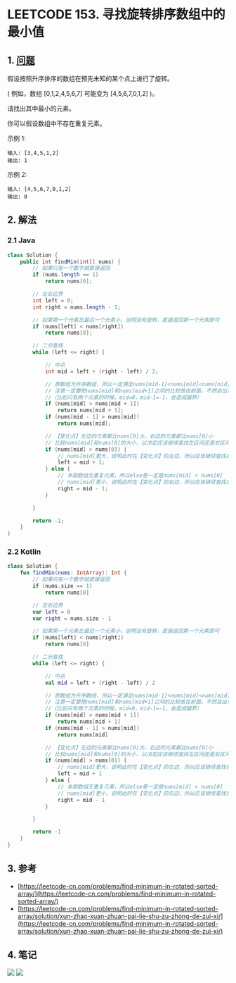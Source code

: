 # LEETCODE 153. 寻找旋转排序数组中的最小值

## 1. [问题](https://leetcode-cn.com/problems/find-minimum-in-rotated-sorted-array/)

假设按照升序排序的数组在预先未知的某个点上进行了旋转。

( 例如，数组 \[0,1,2,4,5,6,7] 可能变为 \[4,5,6,7,0,1,2] )。

请找出其中最小的元素。

你可以假设数组中不存在重复元素。

示例 1:

```
输入: [3,4,5,1,2]
输出: 1
```

示例 2:

```
输入: [4,5,6,7,0,1,2]
输出: 0
```

## 2. 解法

### 2.1 Java

```java
class Solution {
    public int findMin(int[] nums) {
        // 如果只有一个数字就直接返回
        if (nums.length == 1)
            return nums[0];

        // 左右边界
        int left = 0;
        int right = nums.length - 1;

        // 如果第一个元素比最后一个元素小，说明没有旋转，直接返回第一个元素即可
        if (nums[left] < nums[right])
            return nums[0];

        // 二分查找
        while (left <= right) {

            // 中点
            int mid = left + (right - left) / 2;

            // 原数组为升序数组，所以一定满足nums[mid-1]<nums[mid]<nums[mid]+1，所以一旦出现矛盾，说明找到了【变化点】，也就找到了最小值
            // 注意一定要把nums[mid]和nums[mid+1]之间的比较放在前面，不然会出现越界异常
            //（比如只有两个元素的时候，mid=0，mid-1=-1，会造成越界）
            if (nums[mid] > nums[mid + 1])
                return nums[mid + 1];
            if (nums[mid - 1] > nums[mid])
                return nums[mid];

            // 【变化点】左边的元素都比nums[0]大，右边的元素都比nums[0]小
            // 比较nums[mid]和nums[0]的大小，以决定应该继续查找左区间还是右区间
            if (nums[mid] > nums[0]) {
                // nums[mid]更大，说明此时在【变化点】的左边，所以应该继续查找右区间
                left = mid + 1;
            } else {
                // 本题数组无重复元素，所以else里一定是nums[mid] < nums[0]
                // nums[mid]更小，说明此时在【变化点】的右边，所以应该继续查找左区间
                right = mid - 1;
            }

        }

        return -1;
    }
}
```

### 2.2 Kotlin

```kotlin
class Solution {
    fun findMin(nums: IntArray): Int {
        // 如果只有一个数字就直接返回
        if (nums.size == 1)
            return nums[0]

        // 左右边界
        var left = 0
        var right = nums.size - 1

        // 如果第一个元素比最后一个元素小，说明没有旋转，直接返回第一个元素即可
        if (nums[left] < nums[right])
            return nums[0]

        // 二分查找
        while (left <= right) {

            // 中点
            val mid = left + (right - left) / 2

            // 原数组为升序数组，所以一定满足nums[mid-1]<nums[mid]<nums[mid]+1，所以一旦出现矛盾，说明找到了【变化点】，也就找到了最小值
            // 注意一定要把nums[mid]和nums[mid+1]之间的比较放在前面，不然会出现越界异常
            //（比如只有两个元素的时候，mid=0，mid-1=-1，会造成越界）
            if (nums[mid] > nums[mid + 1])
                return nums[mid + 1]
            if (nums[mid - 1] > nums[mid])
                return nums[mid]

            // 【变化点】左边的元素都比nums[0]大，右边的元素都比nums[0]小
            // 比较nums[mid]和nums[0]的大小，以决定应该继续查找左区间还是右区间
            if (nums[mid] > nums[0]) {
                // nums[mid]更大，说明此时在【变化点】的左边，所以应该继续查找右区间
                left = mid + 1
            } else {
                // 本题数组无重复元素，所以else里一定是nums[mid] < nums[0]
                // nums[mid]更小，说明此时在【变化点】的右边，所以应该继续查找左区间
                right = mid - 1
            }

        }

        return -1
    }
}
```

## 3. 参考

* [https://leetcode-cn.com/problems/find-minimum-in-rotated-sorted-array/](https://leetcode-cn.com/problems/find-minimum-in-rotated-sorted-array/)
* [https://leetcode-cn.com/problems/find-minimum-in-rotated-sorted-array/solution/xun-zhao-xuan-zhuan-pai-lie-shu-zu-zhong-de-zui-xi/](https://leetcode-cn.com/problems/find-minimum-in-rotated-sorted-array/solution/xun-zhao-xuan-zhuan-pai-lie-shu-zu-zhong-de-zui-xi/)

## 4. 笔记

![](https://777blog.oss-cn-shanghai.aliyuncs.com/leetcode/leetcode-153-1.jpg) ![](https://777blog.oss-cn-shanghai.aliyuncs.com/leetcode/leetcode-153-2.jpg)

